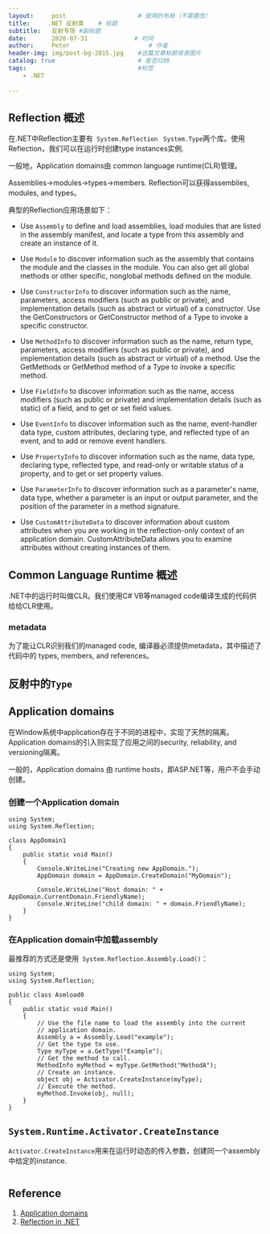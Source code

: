 ```yaml
---
layout:     post                    # 使用的布局（不需要改）
title:     .NET 反射类    # 标题 
subtitle:   反射专场 #副标题
date:       2020-07-31             # 时间
author:     Peter                      # 作者
header-img: img/post-bg-2015.jpg    #这篇文章标题背景图片
catalog: true                       # 是否归档
tags:                               #标签
    - .NET
    
---
```


## Reflection 概述

在.NET中Reflection主要有` System.Reflection`  ` System.Type`两个库。使用Reflection，我们可以在运行时创建type instances实例.  

一般地，Application domains由 common language runtime(CLR)管理。  

Assemblies->modules->types->members. Reflection可以获得assemblies, modules, and types。  

典型的Reflection应用场景如下：  

+ Use `Assembly` to define and load assemblies, load modules that are listed in the assembly manifest, and locate a type from this assembly and create an instance of it.

+ Use `Module` to discover information such as the assembly that contains the module and the classes in the module. You can also get all global methods or other specific, nonglobal methods defined on the module.

+ Use `ConstructorInfo` to discover information such as the name, parameters, access modifiers (such as public or private), and implementation details (such as abstract or virtual) of a constructor. Use the GetConstructors or GetConstructor method of a Type to invoke a specific constructor.

+ Use `MethodInfo` to discover information such as the name, return type, parameters, access modifiers (such as public or private), and implementation details (such as abstract or virtual) of a method. Use the GetMethods or GetMethod method of a Type to invoke a specific method.

+ Use `FieldInfo` to discover information such as the name, access modifiers (such as public or private) and implementation details (such as static) of a field, and to get or set field values.

+ Use `EventInfo` to discover information such as the name, event-handler data type, custom attributes, declaring type, and reflected type of an event, and to add or remove event handlers.

+ Use `PropertyInfo` to discover information such as the name, data type, declaring type, reflected type, and read-only or writable status of a property, and to get or set property values.

+ Use `ParameterInfo` to discover information such as a parameter's name, data type, whether a parameter is an input or output parameter, and the position of the parameter in a method signature.

+ Use `CustomAttributeData` to discover information about custom attributes when you are working in the reflection-only context of an application domain. CustomAttributeData allows you to examine attributes without creating instances of them.

## Common Language Runtime 概述

.NET中的运行时叫做CLR。我们使用C# VB等managed code编译生成的代码供给给CLR使用。  

### metadata

为了能让CLR识别我们的managed code, 编译器必须提供metadata，其中描述了代码中的 types, members, and references。  

## 反射中的`Type`








## Application domains

在Window系统中application存在于不同的进程中，实现了天然的隔离。Application domains的引入则实现了应用之间的security, reliability, and versioning隔离。  

一般的，Application domains 由 runtime hosts，即ASP.NET等，用户不会手动创建。  

### 创建一个Application domain

```
using System;
using System.Reflection;

class AppDomain1
{
    public static void Main()
    {
        Console.WriteLine("Creating new AppDomain.");
        AppDomain domain = AppDomain.CreateDomain("MyDomain");

        Console.WriteLine("Host domain: " + AppDomain.CurrentDomain.FriendlyName);
        Console.WriteLine("child domain: " + domain.FriendlyName);
    }
}
``` 

### 在Application domain中加载assembly

最推荐的方式还是使用` System.Reflection.Assembly.Load()`：  

```
using System;
using System.Reflection;

public class Asmload0
{
    public static void Main()
    {
        // Use the file name to load the assembly into the current
        // application domain.
        Assembly a = Assembly.Load("example");
        // Get the type to use.
        Type myType = a.GetType("Example");
        // Get the method to call.
        MethodInfo myMethod = myType.GetMethod("MethodA");
        // Create an instance.
        object obj = Activator.CreateInstance(myType);
        // Execute the method.
        myMethod.Invoke(obj, null);
    }
}
```

## `System.Runtime.Activator.CreateInstance`

`Activator.CreateInstance`用来在运行时动态的传入参数，创建同一个assembly中给定的instance.  

```

```  


## Reference

1. [Application domains](https://docs.microsoft.com/en-us/dotnet/framework/app-domains/application-domains)
2. [Reflection in .NET](https://docs.microsoft.com/en-us/dotnet/framework/reflection-and-codedom/reflection)
